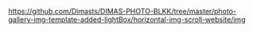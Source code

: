 https://github.com/Dimasts/DIMAS-PHOTO-BLKK/tree/master/photo-gallery-img-template-added-lightBox/horizontal-img-scroll-website/img
